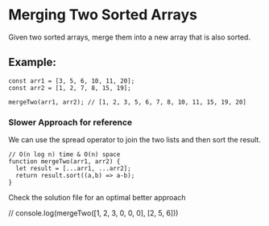 # Merging Two Sorted Arrays

Given two sorted arrays, merge them into a new array that is also sorted.

## Example:
```
const arr1 = [3, 5, 6, 10, 11, 20];
const arr2 = [1, 2, 7, 8, 15, 19];

mergeTwo(arr1, arr2); // [1, 2, 3, 5, 6, 7, 8, 10, 11, 15, 19, 20]
```

### Slower Approach for reference 
We can use the spread operator to join the two lists and then sort the result.
```
// O(n log n) time & O(n) space
function mergeTwo(arr1, arr2) {
  let result = [...arr1, ...arr2];
  return result.sort((a,b) => a-b);
}
```

Check the solution file for an optimal better approach

// console.log(mergeTwo([1, 2, 3, 0, 0, 0], [2, 5, 6]))
